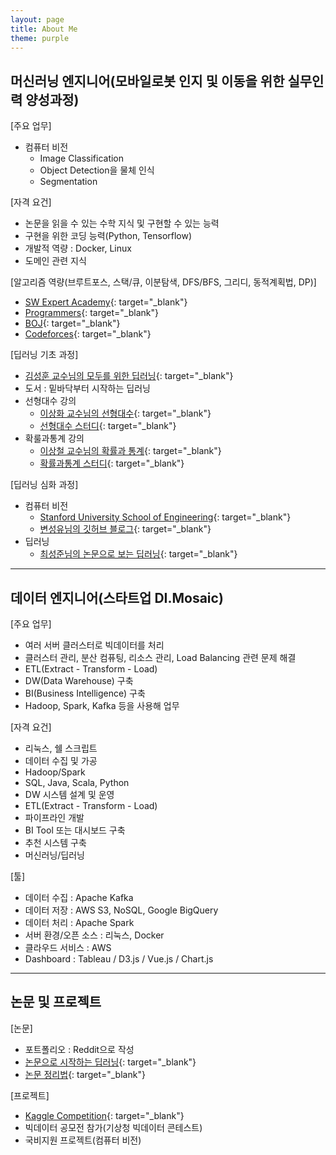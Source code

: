 ```yaml
---
layout: page
title: About Me
theme: purple
---
```


## 머신러닝 엔지니어(모바일로봇 인지 및 이동을 위한 실무인력 양성과정)

[주요 업무]
- 컴퓨터 비전
   + Image Classification
   + Object Detection을 물체 인식
   + Segmentation

[자격 요건]
- 논문을 읽을 수 있는 수학 지식 및 구현할 수 있는 능력
- 구현을 위한 코딩 능력(Python, Tensorflow)
- 개발적 역량 : Docker, Linux
- 도메인 관련 지식

[알고리즘 역량(브루트포스, 스택/큐, 이분탐색, DFS/BFS, 그리디, 동적계획법, DP)]
- [SW Expert Academy](https://swexpertacademy.com/main/main.do){: target="_blank"}
- [Programmers](https://programmers.co.kr/){: target="_blank"}
- [BOJ](https://www.acmicpc.net/){: target="_blank"}
- [Codeforces](https://codeforces.com/){: target="_blank"}

[딥러닝 기초 과정]
- [김성훈 교수님의 모두를 위한 딥러닝](https://www.youtube.com/playlist?list=PLlMkM4tgfjnLSOjrEJN31gZATbcj_MpUm){: target="_blank"}  
- 도서 : 밑바닥부터 시작하는 딥러닝  
- 선형대수 강의
   + [이상화 교수님의 선형대수](https://www.youtube.com/playlist?list=PLSN_PltQeOyjDGSghAf92VhdMBeaLZWR3){: target="_blank"}  
   + [선형대수 스터디](https://github.com/kwangjunechoi7/Linear_Algebra_HS){: target="_blank"}
- 확룰과통계 강의
   + [이상철 교수님의 확률과 통계](https://www.youtube.com/channel/UCgJL39Q2O5UTY0B5na1kxHA){: target="_blank"}  
   + [확률과통계 스터디](https://github.com/kwangjunechoi7/Statistics_HS){: target="_blank"}

[딥러닝 심화 과정]
- 컴퓨터 비전
   + [Stanford University School of Engineering](https://www.youtube.com/playlist?list=PLzUTmXVwsnXod6WNdg57Yc3zFx_f-RYsq){: target="_blank"}
   + [변성유님의 깃허브 블로그](https://zzsza.github.io/tag/data-cs231/){: target="_blank"}
- 딥러닝  
   + [최성준님의 논문으로 보는 딥러닝](https://www.edwith.org/deeplearningchoi){: target="_blank"}

---

## 데이터 엔지니어(스타트업 DI.Mosaic)

[주요 업무]
- 여러 서버 클러스터로 빅데이터를 처리
- 클러스터 관리, 분산 컴퓨팅, 리소스 관리, Load Balancing 관련 문제 해결
- ETL(Extract - Transform - Load)
- DW(Data Warehouse) 구축
- BI(Business Intelligence) 구축
- Hadoop, Spark, Kafka 등을 사용해 업무

[자격 요건]
- 리눅스, 쉘 스크립트
- 데이터 수집 및 가공
- Hadoop/Spark
- SQL, Java, Scala, Python
- DW 시스템 설계 및 운영
- ETL(Extract - Transform - Load)
- 파이프라인 개발
- BI Tool 또는 대시보드 구축
- 추천 시스템 구축
- 머신러닝/딥러닝

[툴]
- 데이터 수집 : Apache Kafka
- 데이터 저장 : AWS S3, NoSQL, Google BigQuery
- 데이터 처리 : Apache Spark
- 서버 환경/오픈 소스 : 리눅스, Docker
- 클라우드 서비스 : AWS
- Dashboard : Tableau / D3.js / Vue.js / Chart.js

---

## 논문 및 프로젝트

[논문]
- 포트폴리오 : Reddit으로 작성
- [논문으로 시작하는 딥러닝](https://github.com/kweonwooj/papers/issues){: target="_blank"}
- [논문 정리법](https://github.com/kweonwooj/papers/issues){: target="_blank"}

[프로젝트]
- [Kaggle Competition](https://kaggle-kr.tistory.com/32){: target="_blank"}
- 빅데이터 공모전 참가(기상청 빅데이터 콘테스트)
- 국비지원 프로젝트(컴퓨터 비전)

